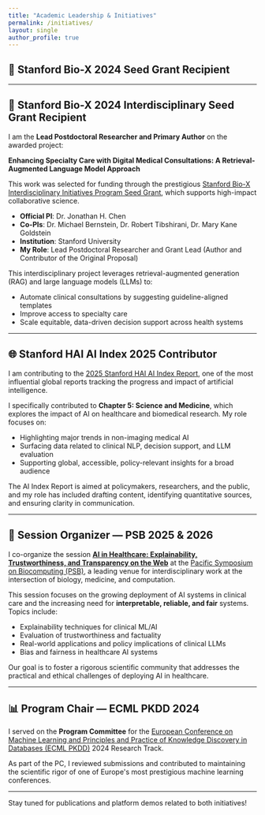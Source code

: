 ```yaml
---
title: "Academic Leadership & Initiatives"
permalink: /initiatives/
layout: single
author_profile: true
---
```



## 🧬 Stanford Bio-X 2024 Seed Grant Recipient

---

## 🧬 Stanford Bio-X 2024 Interdisciplinary Seed Grant Recipient

I am the **Lead Postdoctoral Researcher and Primary Author** on the awarded project:

**Enhancing Specialty Care with Digital Medical Consultations: A Retrieval-Augmented Language Model Approach**

This work was selected for funding through the prestigious [Stanford Bio-X Interdisciplinary Initiatives Program Seed Grant](https://biox.stanford.edu/research/seed-grants/interdisciplinary-initiatives-program-seed-grant-enhancing-specialty-care), which supports high-impact collaborative science.

- **Official PI**: Dr. Jonathan H. Chen  
- **Co-PIs**: Dr. Michael Bernstein, Dr. Robert Tibshirani, Dr. Mary Kane Goldstein  
- **Institution**: Stanford University  
- **My Role**: Lead Postdoctoral Researcher and Grant Lead (Author and Contributor of the Original Proposal)

This interdisciplinary project leverages retrieval-augmented generation (RAG) and large language models (LLMs) to:
- Automate clinical consultations by suggesting guideline-aligned templates
- Improve access to specialty care
- Scale equitable, data-driven decision support across health systems

---

## 🌐 Stanford HAI AI Index 2025 Contributor

I am contributing to the [2025 Stanford HAI AI Index Report](https://hai.stanford.edu/ai-index/2025-ai-index-report), one of the most influential global reports tracking the progress and impact of artificial intelligence.

I specifically contributed to **Chapter 5: Science and Medicine**, which explores the impact of AI on healthcare and biomedical research. My role focuses on:
- Highlighting major trends in non-imaging medical AI
- Surfacing data related to clinical NLP, decision support, and LLM evaluation
- Supporting global, accessible, policy-relevant insights for a broad audience

The AI Index Report is aimed at policymakers, researchers, and the public, and my role has included drafting content, identifying quantitative sources, and ensuring clarity in communication.

---
## 🧠 Session Organizer — PSB 2025 & 2026

I co-organize the session **[AI in Healthcare: Explainability, Trustworthiness, and Transparency on the Web](https://psb.stanford.edu/callfor/papers/ai.html)** at the [Pacific Symposium on Biocomputing (PSB)](https://psb.stanford.edu/), a leading venue for interdisciplinary work at the intersection of biology, medicine, and computation.

This session focuses on the growing deployment of AI systems in clinical care and the increasing need for **interpretable, reliable, and fair** systems. Topics include:
- Explainability techniques for clinical ML/AI
- Evaluation of trustworthiness and factuality
- Real-world applications and policy implications of clinical LLMs
- Bias and fairness in healthcare AI systems

Our goal is to foster a rigorous scientific community that addresses the practical and ethical challenges of deploying AI in healthcare. 

---

## 📊 Program Chair — ECML PKDD 2024

I served on the **Program Committee** for the [European Conference on Machine Learning and Principles and Practice of Knowledge Discovery in Databases (ECML PKDD)](https://ecmlpkdd.org/2024/) 2024 Research Track.

As part of the PC, I reviewed submissions and contributed to maintaining the scientific rigor of one of Europe's most prestigious machine learning conferences.
  
---

Stay tuned for publications and platform demos related to both initiatives!
